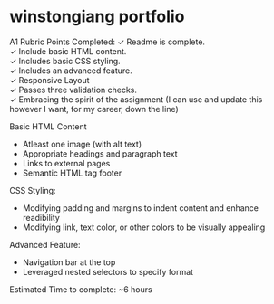 # winstongiang portfolio

A1 Rubric Points Completed:
✓ Readme is complete.  
✓ Include basic HTML content.  
✓ Includes basic CSS styling.  
✓ Includes an advanced feature.  
✓ Responsive Layout  
✓ Passes three validation checks.  
✓ Embracing the spirit of the assignment (I can use and update this however I want, for my career, down the line)
 
Basic HTML Content
- Atleast one image (with alt text)
- Appropriate headings and paragraph text
- Links to external pages
- Semantic HTML tag footer

CSS Styling:
- Modifying padding and margins to indent content and enhance readibility
- Modifying link, text color, or other colors to be visually appealing

 Advanced Feature:
 - Navigation bar at the top
 - Leveraged nested selectors to specify format

Estimated Time to complete: ~6 hours
